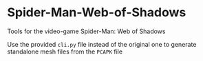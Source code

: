# Spider-Man-Web-of-Shadows
Tools for the video-game Spider-Man: Web of Shadows

Use the provided `cli.py` file instead of the original one to generate standalone mesh files from the `PCAPK` file
